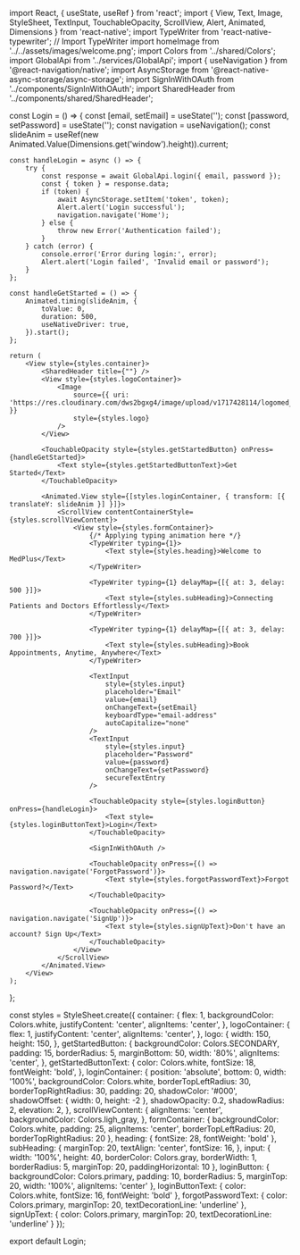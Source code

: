 import React, { useState, useRef } from 'react';
import { View, Text, Image, StyleSheet, TextInput, TouchableOpacity, ScrollView, Alert, Animated, Dimensions } from 'react-native';
import TypeWriter from 'react-native-typewriter'; // Import TypeWriter
import homeImage from '../../assets/images/welcome.png';
import Colors from '../shared/Colors';
import GlobalApi from '../services/GlobalApi'; 
import { useNavigation } from '@react-navigation/native';
import AsyncStorage from '@react-native-async-storage/async-storage';
import SignInWithOAuth from '../components/SignInWithOAuth';
import SharedHeader from '../components/shared/SharedHeader';

const Login = () => {
    const [email, setEmail] = useState('');
    const [password, setPassword] = useState('');
    const navigation = useNavigation();
    const slideAnim = useRef(new Animated.Value(Dimensions.get('window').height)).current;

    const handleLogin = async () => {
        try {
            const response = await GlobalApi.login({ email, password });
            const { token } = response.data;
            if (token) {
                await AsyncStorage.setItem('token', token);
                Alert.alert('Login successful');
                navigation.navigate('Home');
            } else {
                throw new Error('Authentication failed');
            }
        } catch (error) {
            console.error('Error during login:', error);
            Alert.alert('Login failed', 'Invalid email or password');
        }
    };

    const handleGetStarted = () => {
        Animated.timing(slideAnim, {
            toValue: 0,
            duration: 500,
            useNativeDriver: true,
        }).start();
    };

    return (
        <View style={styles.container}>
            <SharedHeader title={""} /> 
            <View style={styles.logoContainer}>
                <Image
                    source={{ uri: 'https://res.cloudinary.com/dws2bgxg4/image/upload/v1717428114/logomed_gj1nuw.avif' }}
                    style={styles.logo}
                />
            </View>

            <TouchableOpacity style={styles.getStartedButton} onPress={handleGetStarted}>
                <Text style={styles.getStartedButtonText}>Get Started</Text>
            </TouchableOpacity>

            <Animated.View style={[styles.loginContainer, { transform: [{ translateY: slideAnim }] }]}>
                <ScrollView contentContainerStyle={styles.scrollViewContent}>
                    <View style={styles.formContainer}>
                        {/* Applying typing animation here */}
                        <TypeWriter typing={1}>
                            <Text style={styles.heading}>Welcome to MedPlus</Text>
                        </TypeWriter>

                        <TypeWriter typing={1} delayMap={[{ at: 3, delay: 500 }]}>
                            <Text style={styles.subHeading}>Connecting Patients and Doctors Effortlessly</Text>
                        </TypeWriter>

                        <TypeWriter typing={1} delayMap={[{ at: 3, delay: 700 }]}>
                            <Text style={styles.subHeading}>Book Appointments, Anytime, Anywhere</Text>
                        </TypeWriter>

                        <TextInput
                            style={styles.input}
                            placeholder="Email"
                            value={email}
                            onChangeText={setEmail}
                            keyboardType="email-address"
                            autoCapitalize="none"
                        />
                        <TextInput
                            style={styles.input}
                            placeholder="Password"
                            value={password}
                            onChangeText={setPassword}
                            secureTextEntry
                        />

                        <TouchableOpacity style={styles.loginButton} onPress={handleLogin}>
                            <Text style={styles.loginButtonText}>Login</Text>
                        </TouchableOpacity>

                        <SignInWithOAuth />

                        <TouchableOpacity onPress={() => navigation.navigate('ForgotPassword')}>
                            <Text style={styles.forgotPasswordText}>Forgot Password?</Text>
                        </TouchableOpacity>

                        <TouchableOpacity onPress={() => navigation.navigate('SignUp')}>
                            <Text style={styles.signUpText}>Don't have an account? Sign Up</Text>
                        </TouchableOpacity>
                    </View>
                </ScrollView>
            </Animated.View>
        </View>
    );
};

const styles = StyleSheet.create({
    container: {
        flex: 1,
        backgroundColor: Colors.white,
        justifyContent: 'center',
        alignItems: 'center',
    },
    logoContainer: {
        flex: 1,
        justifyContent: 'center',
        alignItems: 'center',
    },
    logo: {
        width: 150,
        height: 150,
    },
    getStartedButton: {
        backgroundColor: Colors.SECONDARY,
        padding: 15,
        borderRadius: 5,
        marginBottom: 50,
        width: '80%',
        alignItems: 'center',
    },
    getStartedButtonText: {
        color: Colors.white,
        fontSize: 18,
        fontWeight: 'bold',
    },
    loginContainer: {
        position: 'absolute',
        bottom: 0,
        width: '100%',
        backgroundColor: Colors.white,
        borderTopLeftRadius: 30,
        borderTopRightRadius: 30,
        padding: 20,
        shadowColor: '#000',
        shadowOffset: { width: 0, height: -2 },
        shadowOpacity: 0.2,
        shadowRadius: 2,
        elevation: 2,
    },
    scrollViewContent: {
        alignItems: 'center',
        backgroundColor: Colors.ligh_gray,
    },
    formContainer: {
        backgroundColor: Colors.white,
        padding: 25,
        alignItems: 'center',
        borderTopLeftRadius: 20,
        borderTopRightRadius: 20
    },
    heading: {
        fontSize: 28,
        fontWeight: 'bold'
    },
    subHeading: {
        marginTop: 20,
        textAlign: 'center',
        fontSize: 16,
    },
    input: {
        width: '100%',
        height: 40,
        borderColor: Colors.gray,
        borderWidth: 1,
        borderRadius: 5,
        marginTop: 20,
        paddingHorizontal: 10
    },
    loginButton: {
        backgroundColor: Colors.primary,
        padding: 10,
        borderRadius: 5,
        marginTop: 20,
        width: '100%',
        alignItems: 'center'
    },
    loginButtonText: {
        color: Colors.white,
        fontSize: 16,
        fontWeight: 'bold'
    },
    forgotPasswordText: {
        color: Colors.primary,
        marginTop: 20,
        textDecorationLine: 'underline'
    },
    signUpText: {
        color: Colors.primary,
        marginTop: 20,
        textDecorationLine: 'underline'
    }
});

export default Login;

